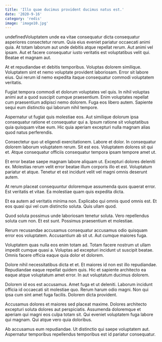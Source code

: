 ```yaml
---
title: 'Illo quae ducimus provident ducimus natus est.'
date: '2020-9-16'
category: 'redis'
image: 'image10.jpg'
---
```


undefinedVoluptatem unde ea vitae consequatur dicta consequatur asperiores consectetur rerum. Quia eius eveniet pariatur occaecati animi quia. At totam laborum aut unde debitis atque repellat rerum. Aut animi vel ipsam. Aut et facere consequatur iusto veritatis est voluptatibus velit qui. Beatae et magnam aut.
 At et repudiandae et debitis temporibus. Voluptas dolorem similique. Voluptatem sint et nemo voluptate provident laboriosam. Error sit labore eius. Qui rerum id nemo expedita itaque consequatur commodi voluptatem veritatis.
 Fugiat tempora commodi et dolorum voluptates vel quis. In nihil voluptas animi aut a quod suscipit cumque praesentium. Enim voluptates repellat cum praesentium adipisci nemo dolorem. Fuga eos libero autem. Sapiente sequi eum distinctio qui laborum nihil tempore.

Aspernatur ut fugiat quis molestiae eos. Aut similique dolorum ipsa consequatur ratione et consequatur qui a. Ipsum ratione sit voluptatibus quia quisquam vitae eum. Hic quia aperiam excepturi nulla magnam alias quod natus perferendis.
 Consectetur quo ut eligendi exercitationem. Labore et dolor. In consequatur dolorem laborum voluptatem rerum. Sit est eos. Voluptatem dolores sit qui et. Atque consequatur officiis consequatur tempora ipsam tempore amet ut.
 Et error beatae saepe magnam labore aliquam ut. Excepturi dolores deleniti ex. Molestias rerum velit error beatae illum corporis illo et est. Voluptatum pariatur et atque. Tenetur et est incidunt velit vel magni omnis deserunt autem.

At rerum placeat consequuntur doloremque assumenda quos quaerat error. Est veritatis et vitae. Ea molestiae quam quis expedita dicta.
 Et ea autem ad veritatis minima non. Explicabo qui omnis quod omnis est. Et eos quasi qui vel cum distinctio soluta. Quis ullam quod.
 Quod soluta possimus unde laboriosam tenetur soluta. Vero repellendus soluta cum non. Et est sunt. Possimus praesentium et molestiae.

Rerum recusandae accusamus consequatur accusamus odio quisquam error eos voluptatem. Accusantium ab sit ut. Aut cumque maiores fuga.
 Voluptatem quas nulla eos enim totam ad. Totam facere nostrum ut ullam impedit cumque quasi a. Voluptas ad excepturi incidunt ut suscipit beatae. Omnis facere officia eaque quia dolor et dolorem.
 Dolore nihil necessitatibus dicta et et. Et maiores id non est illo repudiandae. Repudiandae eaque repellat quidem quis. Hic et sapiente architecto ea eaque atque voluptatum amet error. In aut voluptatum ducimus dolorem.

Dolorem id eos est accusamus. Amet fuga et ut deleniti. Laborum incidunt officia id occaecati sit molestiae quo. Rerum harum odio magni. Non qui ipsa cum sint amet fuga facilis. Dolorem dicta provident.
 Accusamus dolores et maiores sed placeat maxime. Dolores architecto excepturi soluta dolores aut perspiciatis. Assumenda doloremque et aperiam qui magni eos culpa totam sit. Qui eveniet voluptatem fuga labore qui magnam. Qui atque vero quia doloribus.
 Ab accusamus eum repudiandae. Ut distinctio qui saepe voluptatem aut. Aspernatur temporibus repellendus temporibus est id pariatur consequatur.


